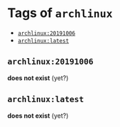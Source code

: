 <!-- THIS FILE IS GENERATED VIA './update-remote.sh' -->

# Tags of `archlinux`

-	[`archlinux:20191006`](#archlinux20191006)
-	[`archlinux:latest`](#archlinuxlatest)

## `archlinux:20191006`

**does not exist** (yet?)

## `archlinux:latest`

**does not exist** (yet?)
